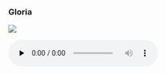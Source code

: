 ### Gloria

![](./mass-ii-gloria.jpg)

<audio src="https://storage.googleapis.com/kyriale/djc_02_gloria_mp3_1.mp3" preload="none" controls="controls"></audio>
